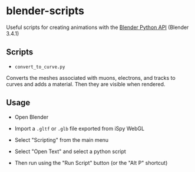# blender-scripts
Useful scripts for creating animations with the [Blender Python API](https://docs.blender.org/api/current/index.html) (Blender 3.4.1)

## Scripts

* `convert_to_curve.py`

Converts the meshes associated with muons, electrons, and tracks to curves and
adds a material. Then they are visible when rendered.

## Usage

* Open Blender

* Import a `.gltf` or `.glb` file exported from iSpy WebGL

* Select "Scripting" from the main menu

* Select "Open Text" and select a python script

* Then run using the "Run Script" button (or the "Alt P" shortcut)
